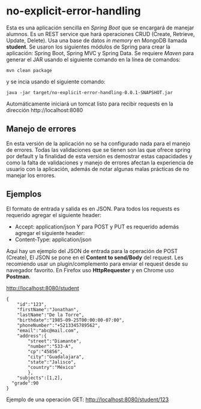 # no-explicit-error-handling

Esta es una aplicación sencilla en *Spring Boot* que se encargará de manejar alumnos. 
Es un REST service que hará operaciones CRUD (Create, Retrieve, Update, Delete).
Usa una base de datos _in memory_ en MongoDB llamada **student**. 
Se usaron los siguientes módulos de Spring para crear la aplicación: Spring Boot, Spring MVC y Spring Data.
Se requiere *Maven* para generar el JAR usando el siguiente comando en la línea de comandos:
```
mvn clean package
```
y se incia usando el siguiente comando:
```
java -jar target/no-explicit-error-handling-0.0.1-SNAPSHOT.jar
```
Automáticamente iniciará un tomcat listo para recibir requests en la dirección http://localhost:8080

## Manejo de errores
En esta versión de la aplicación no se ha configurado nada para el manejo de errores. Todas las validaciones que se tienen son las que ofrece spring por default y la finalidad de esta versión es demostrar estas capacidades y como la falta de validaciones y manejo de errores afectan la experiencia de usuario con la aplicación, además de notar algunas malas prácticas de no manejar los errores.

## Ejemplos
El formato de entrada y salida es en JSON.
Para todos los requests es requerido agregar el siguiente header:
- Accept: application/json
Y para POST y PUT es requerido además agregar el siguiente header:
- Content-Type: application/json

Aquí hay un ejemplo del JSON de entrada para la operación de POST (Create), El JSON se pone en el **Content to send/Body** del request. Les recomiendo usar un plugin/complemento para enviar el request desde su navegador favorito. En Firefox uso **HttpRequester** y en Chrome uso **Postman**.


[http://localhost:8080/student](http://localhost:8080/student)
```
{
	"id":"123",
	"firstName":"Jonathan",
	"lastName":"De la Torre",
	"birthdate":"1985-09-25T00:00:00-07:00",
	"phoneNumber":"+5213345789562",
	"email":"abc@mail.com",
	"address":{
		"street":"Diamante",
		"number":"533-A",
		"cp":"45856",
		"city":"Guadalajara",
		"state":"Jalisco",
		"country":"México"
		},
	"subjects":[1,2],
  "grade":90
}
```
 
 Ejemplo de una operación GET:
 [http://localhost:8080/student/123](http://localhost:8080/student)
 
 
 

